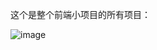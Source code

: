 这个是整个前端小项目的所有项目：

![image](https://raw.githubusercontent.com/CynScm/front-end-subjects/master/front-end-projects.bmp)
